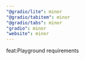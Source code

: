 ```yaml
---
"@gradio/lite": minor
"@gradio/tabitem": minor
"@gradio/tabs": minor
"gradio": minor
"website": minor
---
```


feat:Playground requirements
